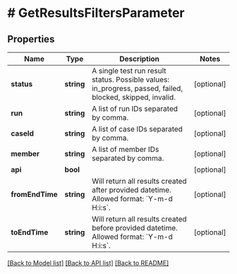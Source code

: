# # GetResultsFiltersParameter

## Properties

Name | Type | Description | Notes
------------ | ------------- | ------------- | -------------
**status** | **string** | A single test run result status. Possible values: in_progress, passed, failed, blocked, skipped, invalid. | [optional]
**run** | **string** | A list of run IDs separated by comma. | [optional]
**caseId** | **string** | A list of case IDs separated by comma. | [optional]
**member** | **string** | A list of member IDs separated by comma. | [optional]
**api** | **bool** |  | [optional]
**fromEndTime** | **string** | Will return all results created after provided datetime. Allowed format: &#x60;Y-m-d H:i:s&#x60;. | [optional]
**toEndTime** | **string** | Will return all results created before provided datetime. Allowed format: &#x60;Y-m-d H:i:s&#x60;. | [optional]

[[Back to Model list]](../../README.md#models) [[Back to API list]](../../README.md#endpoints) [[Back to README]](../../README.md)
